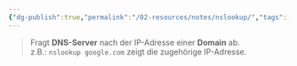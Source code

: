 ```yaml
---
{"dg-publish":true,"permalink":"/02-resources/notes/nslookup/","tags":["linux/command","windows/command"],"noteIcon":"","updated":"2025-07-12T13:31:41.327+02:00"}
---
```


>Fragt **DNS-Server** nach der IP-Adresse einer **Domain** ab.  
z.B.: `nslookup google.com` zeigt die zugehörige IP-Adresse.
